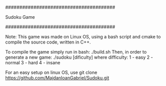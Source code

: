 #######################################

Sudoku Game

#######################################

Note: This game was made on Linux OS, using a bash script and cmake to compile the source code, written in C++.

To compile the game simply run in bash:
./build.sh
Then, in order to generate a new game:
./sudoku [dificulty]
where difficulty:
  1 - easy
  2 - normal
  3 - hard
  4 - insane
  
  For an easy setup on linux OS, use git clone https://github.com/MajdanIoanGabriel/Sudoku.git

